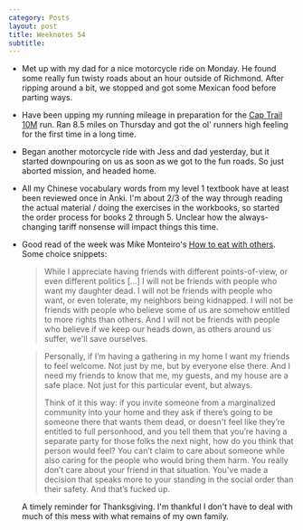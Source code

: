 ```yaml
---
category: Posts
layout: post
title: Weeknotes 54
subtitle:
---
```

- Met up with my dad for a nice motorcycle ride on Monday. He found some really
fun twisty roads about an hour outside of Richmond. After ripping around a bit,
we stopped and got some Mexican food before parting ways.
- Have been upping my running mileage in preparation for the [Cap Trail
10M](https://www.virginiacapitaltrail.org/captrailrun) run. Ran 8.5 miles on
Thursday and got the ol' runners high feeling for the first time in a long time.
- Began another motorcycle ride with Jess and dad yesterday, but it started
downpouring on us as soon as we got to the fun roads. So just aborted mission,
and headed home.
- All my Chinese vocabulary words from my level 1 textbook have at least been
reviewed once in Anki. I'm about 2/3 of the way through reading the actual
material / doing the exercises in the workbooks, so started the order process
for books 2 through 5. Unclear how the always-changing tariff nonsense will
impact things this time.
- Good read of the week was Mike Monteiro's [How to eat with
others](https://buttondown.com/monteiro/archive/how-to-eat-with-others/). Some
choice snippets:

  > While I appreciate having friends with different points-of-view, or even
  > different politics [...] I will not be friends with people who
  > want my daughter dead. I will not be friends with people who want, or even
  > tolerate, my neighbors being kidnapped. I will not be friends with people who
  > believe some of us are somehow entitled to more rights than others. And I will
  > not be friends with people who believe if we keep our heads down, as others
  > around us suffer, we'll save ourselves.

  > Personally, if I’m having a gathering in my home I want my friends to feel
  > welcome. Not just by me, but by everyone else there. And I need my friends to
  > know that me, my guests, and my house are a safe place. Not just for this
  > particular event, but always.
  >
  > Think of it this way: if you invite someone from a marginalized community into
  > your home and they ask if there’s going to be someone there that wants them
  > dead, or doesn't feel like they’re entitled to full personhood, and you tell
  > them that you’re having a separate party for those folks the next night, how do
  > you think that person would feel? You can’t claim to care about someone while
  > also caring for the people who would bring them harm. You really don’t care
  > about your friend in that situation. You've made a decision that speaks more to
  > your standing in the social order than their safety. And that’s fucked up.

  A timely reminder for Thanksgiving. I'm thankful I don't have to deal with
  much of this mess with what remains of my own family.
